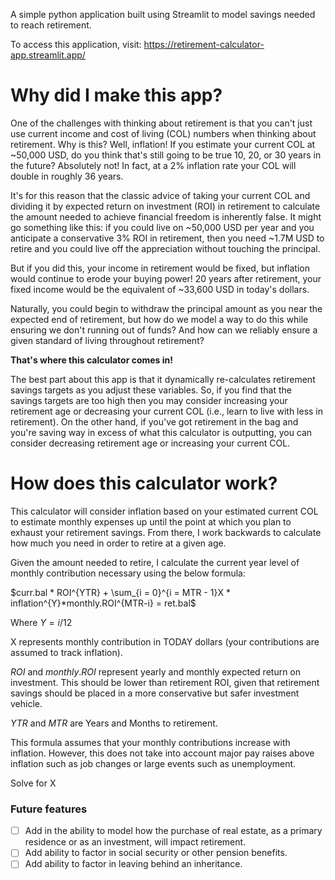 A simple python application built using Streamlit to model savings needed to reach retirement.

To access this application, visit: https://retirement-calculator-app.streamlit.app/

# Why did I make this app?
One of the challenges with thinking about retirement is that you can't just use current income and cost of living (COL) numbers when thinking about retirement. Why is this? Well, inflation! If you estimate your current COL at ~50,000 USD, do you think that's still going to be true 10, 20, or 30 years in the future? Absolutely not! In fact, at a 2% inflation rate your COL will double in roughly 36 years.

It's for this reason that the classic advice of taking your current COL and dividing it by expected return on investment (ROI) in retirement to calculate the amount needed to achieve financial freedom is inherently false. It might go something like this: if you could live on ~50,000 USD per year and you anticipate a conservative 3% ROI in retirement, then you need ~1.7M USD to retire and you could live off the appreciation without touching the principal.

But if you did this, your income in retirement would be fixed, but inflation would continue to erode your buying power! 20 years after retirement, your fixed income would be the equivalent of ~33,600 USD in today's dollars.

Naturally, you could begin to withdraw the principal amount as you near the expected end of retirement, but how do we model a way to do this while ensuring we don't running out of funds? And how can we reliably ensure a given standard of living throughout retirement?

**That's where this calculator comes in!**

The best part about this app is that it dynamically re-calculates retirement savings targets as you adjust these variables. So, if you find that the savings targets are too high then you may consider increasing your retirement age or decreasing your current COL (i.e., learn to live with less in retirement). On the other hand, if you've got retirement in the bag and you're saving way in excess of what this calculator is outputting, you can consider decreasing retirement age or increasing your current COL.

# How does this calculator work?
This calculator will consider inflation based on your estimated current COL to estimate monthly expenses up until the point at which you plan to exhaust your retirement savings. From there, I work backwards to calculate how much you need in order to retire at a given age.

Given the amount needed to retire, I calculate the current year level of monthly contribution necessary using the below formula:

 $curr.bal * ROI^{YTR} + \sum_{i = 0}^{i = MTR - 1}X * inflation^{Y}*monthly.ROI^{MTR-i} = ret.bal$

Where $Y = i / 12$

X represents monthly contribution in TODAY dollars (your contributions are assumed to track inflation).

$ROI$ and $monthly.ROI$ represent yearly and monthly expected return on investment. This should be lower than retirement ROI, given that retirement savings should be placed in a more conservative but safer investment vehicle.

$YTR$ and $MTR$ are Years and Months to retirement.

This formula assumes that your monthly contributions increase with inflation. However, this does not take into account major pay raises above inflation such as job changes or large events such as unemployment.

Solve for X

### Future features
- [ ] Add in the ability to model how the purchase of real estate, as a primary residence or as an investment, will impact retirement.
- [ ] Add ability to factor in social security or other pension benefits.
- [ ] Add ability to factor in leaving behind an inheritance.
